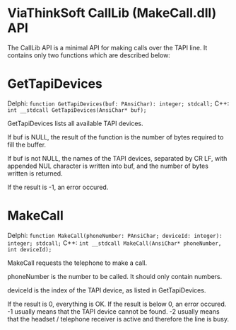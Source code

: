 ViaThinkSoft CallLib (MakeCall.dll) API
=======================================

The CallLib API is a minimal API for making calls over the TAPI line.
It contains only two functions which are described below:

GetTapiDevices
==============

Delphi: `function GetTapiDevices(buf: PAnsiChar): integer; stdcall;`
C++:    `int __stdcall GetTapiDevices(AnsiChar* buf);`

GetTapiDevices lists all available TAPI devices.

If buf is NULL, the result of the function is the number of bytes required to fill the buffer.

If buf is not NULL, the names of the TAPI devices, separated by CR LF, with appended NUL
character is written into buf, and the number of bytes written is returned.

If the result is -1, an error occured.

MakeCall
========

Delphi: `function MakeCall(phoneNumber: PAnsiChar; deviceId: integer): integer; stdcall;`
C++:    `int __stdcall MakeCall(AnsiChar* phoneNumber, int deviceId);`

MakeCall requests the telephone to make a call.

phoneNumber is the number to be called. It should only contain numbers.

deviceId is the index of the TAPI device, as listed in GetTapiDevices.

If the result is 0, everything is OK. If the result is below 0, an error occured.
-1 usually means that the TAPI device cannot be found.
-2 usually means that the headset / telephone receiver is active and therefore the line is busy.
